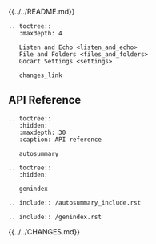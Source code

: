 

{{../../README.md}}

```eval_rst
.. toctree::
   :maxdepth: 4

   Listen and Echo <listen_and_echo>
   File and Folders <files_and_folders>
   Gocart Settings <settings>

   changes_link
```

## API Reference

```eval_rst
.. toctree::
   :hidden:
   :maxdepth: 30
   :caption: API reference

   autosummary
```

```eval_rst
.. toctree::
   :hidden:

   genindex
```


```eval_rst
.. include:: /autosummary_include.rst
```

```eval_rst
.. include:: /genindex.rst
```

{{../../CHANGES.md}}
